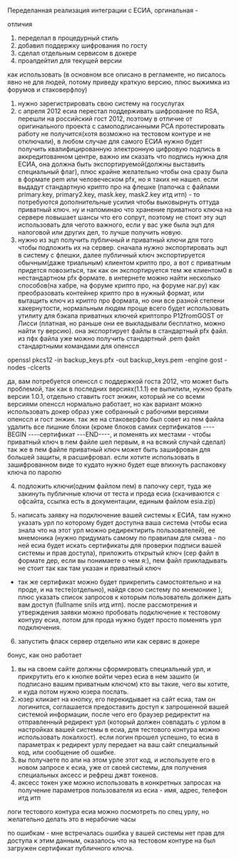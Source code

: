 Переделанная реализация интеграции с ЕСИА,
оргинальная - 

отличия
1) переделал в процедурный стиль
2) добавил поддержку шифрования по госту
3) сделал отдельным сервисом в докере
4) проапдейтил для текущей версии

как использовать (в основном все описано в регламенте, но писалось явно не для людей, потому приведу краткую версию, плюс
выжимка из форумов и стаковерфлоу)
1) нужно зарегистрировать свою систему на госуслугах
2) с апреля 2012 есиа перестал поддерживать шифрование по RSA, перешли на российский гост 2012, поэтому в отличие от 
 оригинального проекта с самоподписанными РСА протестировать работу не получится(хотя возможно на тестовом контуре и не 
 отключали), в любом случае для самого ЕСИА нужно будет получить квалифицированную электронную цифровую подпись 
 в аккредитованном центре, важно им сказать что подпись нужна для ЕСИА, она должна быть экспортируемой(должны выставить 
 специальный флаг), плюс крайне желательно чтобы она сразу была в формате pem или человеческом pfx, но я таких не нашел. 
 если выдадут стандартную крипто про на флешке (папочка с файлами primary.key, primary2.key, mask.key, mask2.key 
 итд итп) - то потребуются дополнительные усилия чтобы выковырнуть оттуда приватный ключ. ну и напоминаю что хранение 
 приватного ключа на сервере повышает шансы что его сопрут, поэтому не стоит эту эцп использовать для чегото важного, 
 если у вас уже была эцп для налоговой или других дел, то лучше получить новую. 
3) нужно из эцп получить публичный и приватный ключи для того чтобы подложить их на сервер. сначала нужно экспортировать
эцп в систему с флешки, далее публичный ключ экспортируется обычным(даже триальным) клиентом крипто про, а вот с 
приватным придется повозиться, так как он экспортируется тем же клиентом0 в нестандартном pfx формате. в интернете можно
найти несколько способов(на хабре, на форуме крипто про, на форуме наг.ру) как преобразовать контейнер крипто про в 
нужный формат, или вытащить ключ из крипто про формата, но они все разной степени хакернутости, нормальным людям проще 
всего будет использовать утилиту для бэкапа приватных ключей криптопро P12fromGOST от Лисси (платная, но раньше они ее 
выкладывали бесплатно, можно найти ту версию). она экспортирует файлы в стандартный pfx файл. из пфх файла уже можно 
получить стандартный .pem файл стандартными командами для опенссл

openssl pkcs12 -in backup_keys.pfx -out backup_keys.pem -engine gost -nodes -clcerts  

да, вам потребуется опенссл с поддержкой госта 2012, что может быть проблемой, так как в последних версиях(1.1.1) ее выпилили,
нужно брать версии 1.0.1, отдельно ставить гост энжин, который не со всеми версиями опенссл нормально работает, но как 
вариант можно использовать докер образ уже собранный с рабочими версиями опенссл и гост энжин. 
так же на стаковерфло был совет из пем файла удалить все лишние блоки (кроме блоков самих сертификатов 
----BEGIN ----сертификат ---END----, и поменять их местами - чтобы приватный ключ в пем файле шел первым, я на всякий 
случай сделал)
так же в пем файле приватный ключ может быть зашифрован для большей защиты, я расшифровал. если хотите использовать в 
зашифрованном виде то кудато нужно будет еще впихнуть распаковку ключа по паролю

4) подложить ключи(одним файлом пем) в папочку серт, туда же закинуть публичные ключи от теста и прода есиа 
(скачиваются с офсайта, ссылка есть в документации, единым файлом esia.zip)

5) написать заявку на подключение вашей системы к ЕСИА, там нужно указать урл по которому будет доступна ваша система
(чтобы есиа знала что на этот урл можно редиректирить пользователей), ее мнемоника (нужно придумать самому по правилам для
смэва - по ней есиа будет искать сертификаты для проверки подписи вашей системы и прав доступа), приложить открытый ключ
(сер файл в формате дер, если вы понимаете о чем я:), пем файл прикладывать не стоит так как там указан и приватный ключ 
- так же сертификат можно будет прикрепить самостоятельно и на проде, и на тесте(отдельно), найдя свою систему по мнемонике ),
плюс указать список запросов к которым пользователь должен дать вам доступ (fullname snils итд итп). после рассмотрения
и утверждения заявки можно пробовать подключение к тестовому контуру есиа, потом для прода нужно будет просто поменять урл
подключения.  

6) запустить фласк сервер отдельно или как сервис в докере

бонус, как оно работает
1) вы на своем сайте должны сформировать специальный урл, и прикрутить его к кнопке войти через есиа
в нем зашито (и подписано вашим приватным ключом) кто вы такие, чего вы хотите, и куда потом нужно юзера послать. 
2) юзер кликает на кнопку, его перекидывает на сайт есиа, там он логинится, соглашается предоставить доступ к запрошенной
вашей системой информации, после чего его браузер редиректит на отправленный редирект урл (который должен совпадать с 
урлом в настройках вашей системы в есиа, для тестового контура можно использовать локалхост). если логин прошел успешно, 
то есиа в параметрах к редирект урлу передает на ваш сайт специальный код, или сообщение об ошибке. 
3) вы получаете по апи на этом урле этот код, и используете его в новом запросе к есиа, уже от своей системы, для получения
специальных аксесс и рефреш джвт токенов. 
4) аксесс токен уже можно использовать в конкретных запросах на получение параметров пользователя из есиа - имя, адрес, 
телефон итд итп 

логи тестового контура есиа можно посмотреть по спец урлу, но желательно делать это в нерабочие часы

по ошибкам - мне встречалась ошибка у вашей системы нет прав для доступа к этим данным, оказалось что на тестовом 
контуре на был загружен сертификат публичного ключа. 
